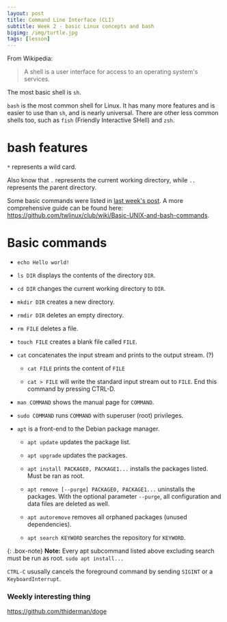 ```yaml
---
layout: post
title: Command Line Interface (CLI)
subtitle: Week 2 - basic Linux concepts and bash
bigimg: /img/turtle.jpg
tags: [lesson]
---
```


From Wikipedia:

> A shell is a user interface for access to an operating system's services.

The most basic shell is `sh`.

`bash` is the most common shell for Linux. It has many more features and is easier to use than `sh`, and is nearly universal. There are other less common shells too, such as `fish` (Friendly Interactive SHell) and `zsh`.

# bash features

`*` represents a wild card.

Also know that `.` represents the current working directory, while `..` represents the parent directory.

Some basic commands were listed in [last week's post](/twlinux/2017-10-03-week-one/). A more comprehensive guide can be found here: <https://github.com/twlinux/club/wiki/Basic-UNIX-and-bash-commands>.

# Basic commands

- `echo Hello world!`

- `ls DIR` displays the contents of the directory `DIR`.

- `cd DIR` changes the current working directory to `DIR`.

- `mkdir DIR` creates a new directory.

- `rmdir DIR` deletes an empty directory. 

- `rm FILE` deletes a file. 

- `touch FILE` creates a blank file called `FILE`.

- `cat` concatenates the input stream and prints to the output stream. (?)

    - `cat FILE` prints the content of `FILE`

    - `cat > FILE` will write the standard input stream out to `FILE`. End this command by pressing CTRL-D.

- `man COMMAND` shows the manual page for `COMMAND`.

- `sudo COMMAND` runs `COMMAND` with superuser (root) privileges. 

- `apt` is a front-end to the Debian package manager. 

    - `apt update` updates the package list.

    - `apt upgrade` updates the packages. 

    - `apt install PACKAGE0, PACKAGE1...` installs the packages listed. Must be ran as root.

    - `apt remove [--purge] PACKAGE0, PACKAGE1...` uninstalls the packages. With the optional parameter `--purge`, all configuration and data files are deleted as well.

    - `apt autoremove` removes all orphaned packages (unused dependencies).

    - `apt search KEYWORD` searches the repository for `KEYWORD`.

{: .box-note}
**Note:** Every apt subcommand listed above excluding search must be run as root. `sudo apt install...`

`CTRL-C` ususally cancels the foreground command by sending `SIGINT` or a `KeyboardInterrupt`.

### Weekly interesting thing

<https://github.com/thiderman/doge>